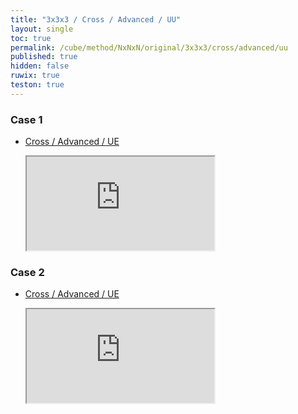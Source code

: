 ```yaml
---
title: "3x3x3 / Cross / Advanced / UU"
layout: single
toc: true
permalink: /cube/method/NxNxN/original/3x3x3/cross/advanced/uu
published: true
hidden: false
ruwix: true
teston: true
---
```

<span
  id     = "cube"
  teston = "{{page.teston}}" >
</span>
<head>
  <base target="_blank">
</head>



### Case 1

- [Cross / Advanced / UE](/cube/method/NxNxN/original/3x3x3/cross/advanced/ue)

  <iframe
    src = "https://ruwix.com/widget/3d/?alg=R'&colored=U%20FD%20RD&setupmoves=R%20F'&hover=9&speed=500&flags=canvas&colors=F:cyan%20R:cyan%20D:cyan"
  ></iframe>

### Case 2

- [Cross / Advanced / UE](/cube/method/NxNxN/original/3x3x3/cross/advanced/ue)

  <iframe
    src = "https://ruwix.com/widget/3d/?alg=F%20U2&colored=U%20FD%20RD&setupmoves=R%20F'&hover=9&speed=500&flags=canvas&colors=F:cyan%20R:cyan%20D:cyan"
  ></iframe>
